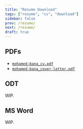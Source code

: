 ```yaml
---
title: "Resume Download"
tags: ["resume", "cv", "download"]
sidebar: false
prev: /resume/
next: /resume/
draft: true
---
```


## PDFs

* [`mohamed-bana_cv.pdf`](./mohamed-bana_cv.pdf)
* [`mohamed-bana_cover-letter.pdf`](./mohamed-bana_cover-letter.pdf)

## ODT

WIP.

## MS Word

WIP.
